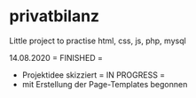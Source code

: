 # privatbilanz
Little project to practise html, css, js, php, mysql

14.08.2020
= FINISHED =
- Projektidee skizziert
= IN PROGRESS =
- mit Erstellung der Page-Templates begonnen
